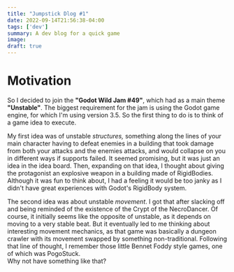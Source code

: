 ```yaml
---
title: "Jumpstick Dlog #1"
date: 2022-09-14T21:56:38-04:00
tags: ['dev']
summary: A dev blog for a quick game
image:
draft: true
---
```

# Motivation
So I decided to join the **"Godot Wild Jam #49"**, which had as a main theme **"Unstable"**.
The biggest requirement for the jam is using the Godot game engine, for which I'm using version 3.5.
So the first thing to do is to think of a game idea to execute.

My first idea was of unstable _structures,_ something along the lines of your main character having to defeat enemies in a building that took damage from both your attacks and the enemies attacks, and would collapse on you in different ways if supports failed.
It seemed promising, but it was just an idea in the idea board.
Then, expanding on that idea, I thought about giving the protagonist an explosive weapon in a building made of RigidBodies.
Although it was fun to think about, I had a feeling it would be too janky as I didn't have great experiences with Godot's RigidBody system.

The second idea was about unstable _movement_.
I got that after slacking off and being reminded of the existence of the Crypt of the NecroDancer.
Of course, it initially seems like the opposite of unstable, as it depends on moving to a very stable beat.
But it eventually led to me thinking about interesting movement mechanics, as that game was basically a dungeon crawler with its movement swapped by something non-traditional.
Following that line of thought, I remember those little Bennet Foddy style games, one of which was PogoStuck.  
Why not have something like that?
